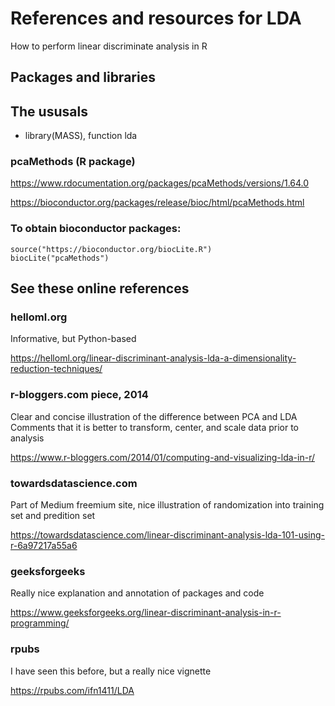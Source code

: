 # References and resources for LDA

How to perform linear discriminate analysis in R

## Packages and libraries

## The ususals
 - library(MASS), function lda

### pcaMethods (R package)

https://www.rdocumentation.org/packages/pcaMethods/versions/1.64.0

https://bioconductor.org/packages/release/bioc/html/pcaMethods.html


### To obtain bioconductor packages:
```
source("https://bioconductor.org/biocLite.R")
biocLite("pcaMethods")
```

## See these online references

### helloml.org

Informative, but Python-based

https://helloml.org/linear-discriminant-analysis-lda-a-dimensionality-reduction-techniques/

### r-bloggers.com piece, 2014

Clear and concise illustration of the difference between PCA and LDA
Comments that it is better to transform, center, and scale data prior to
analysis

https://www.r-bloggers.com/2014/01/computing-and-visualizing-lda-in-r/

### towardsdatascience.com

Part of Medium freemium site, nice illustration of randomization into 
training set and predition set

https://towardsdatascience.com/linear-discriminant-analysis-lda-101-using-r-6a97217a55a6

### geeksforgeeks

Really nice explanation and annotation of packages and code

https://www.geeksforgeeks.org/linear-discriminant-analysis-in-r-programming/

### rpubs

I have seen this before, but a really nice vignette 

https://rpubs.com/ifn1411/LDA
